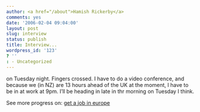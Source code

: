 ```yaml
---
author: <a href="/about">Hamish Rickerby</a>
comments: yes
date: '2006-02-04 09:04:00'
layout: post
slug: interview
status: publish
title: Interview...
wordpress_id: '123'
? ''
: - Uncategorized
---
```


<div><div><p>on Tuesday night.  Fingers crossed.  I have to do a video conference, and because we (in NZ) are 13 hours ahead of the UK at the moment, I have to be in at work at 9pm.  I&#8217;ll be heading in late in thr morning on Tuesday I think.</p></div><div>See more progress on: <a href="http://www.43things.com/people/progress/rickerbh?on=1872113">get a job in europe</a></div></div>